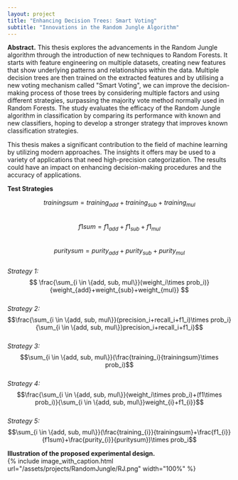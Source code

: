 ```yaml
---
layout: project
title: "Enhancing Decision Trees: Smart Voting"	
subtitle: "Innovations in the Random Jungle Algorithm"
---
```

<script src="https://cdn.mathjax.org/mathjax/latest/MathJax.js?config=TeX-AMS-MML_HTMLorMML" type="text/javascript"></script>

**Abstract.**
This thesis explores the advancements in the Random Jungle algorithm through the introduction of new techniques to Random Forests. It starts with feature engineering on multiple datasets, creating new features that show underlying patterns and relationships within the data. Multiple decision trees are then trained on the extracted features and by utilising a new voting mechanism called "Smart Voting", we can improve the decision-making process of those trees by considering multiple factors and using different strategies, surpassing the majority vote method normally used in Random Forests. The study evaluates the efficacy of the Random Jungle algorithm in classification by comparing its performance with known and new classifiers, hoping to develop a stronger strategy that improves known classification strategies.

This thesis makes a significant contribution to the field of machine learning by utilizing modern approaches. The insights it offers may be used to a variety of applications that need high-precision categorization. The results could have an impact on enhancing decision-making procedures and the accuracy of applications.

**Test Strategies**

$$trainingsum=training_{add}+training_{sub}+training_{mul} $$
<br />
$$f1sum=f1_{add}+f1_{sub}+f1_{mul}$$
<br />
$$puritysum=purity_{add}+purity_{sub}+purity_{mul}$$
<br />
*Strategy 1:*
<br />
$$
\frac{\sum_{i \in \{add, sub, mul\}}(weight_i\times prob_i)}{weight_{add}+weight_{sub}+weight_{mul}}
$$
<br />
*Strategy 2:*
<br />
$$\frac{\sum_{i \in \{add, sub, mul\}}(precision_i+recall_i+f1_i)\times prob_i}{\sum_{i \in \{add, sub, mul\}}precision_i+recall_i+f1_i}$$
<br />
*Strategy 3:*
<br />
$$\sum_{i \in \{add, sub, mul\}}(\frac{training_i}{trainingsum}\times prob_i)$$
<br />
*Strategy 4:*
<br />
$$\frac{\sum_{i \in \{add, sub, mul\}}(weight_i\times prob_i)+(f1\times prob_i)}{\sum_{i \in \{add, sub, mul\}}weight_{i}+f1_{i}}$$
<br />
*Strategy 5:*
<br />
$$\sum_{i \in \{add, sub, mul\}}(\frac{training_{i}}{trainingsum}+\frac{f1_{i}}{f1sum}+\frac{purity_{i}}{puritysum})\times prob_i$$


**Illustration of the proposed experimental design.** <br/>
{%
	include image_with_caption.html
	url="/assets/projects/RandomJungle/RJ.png"
	width="100%"
%}
